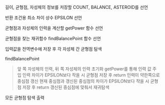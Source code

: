 길이, 균형점, 자성체의 정보를 저장할 COUNT, BALANCE, ASTEROID를 선언

반환 조건용 최소 차이 상수 EPSILON 선언

균형점과 자성체의 인력을 계산할 getPower 함수 선언

균형점을 찾는 재귀함수 findBalancePoint 함수 선언

입력값을 전역변수에 저장 후 각 자성체 간 균형점 탐색

findBalancePoint
> 앞 쪽 자성체의 인력, 뒤 쪽 자성체의 인력 초기화
> getPower를 통해 인력 값 주입
> 인력 차이가 EPSILON보다 작을 시 균형점 저장 후 return
> 인력이 약한쪽으로 중심점 갱신
> 현재 중심점과 갱신된 중심점의 차이가 EPSILON보다 작을 시 균형점 저장 후 return
> 갱신된 중심점에 맞춰서 재귀탐색

모든 균형점 탐색 출력